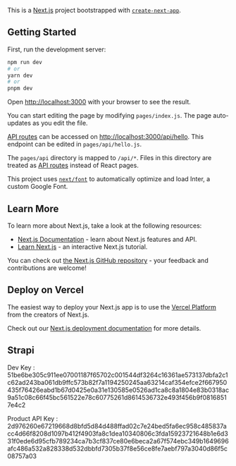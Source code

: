 This is a [Next.js](https://nextjs.org/) project bootstrapped with [`create-next-app`](https://github.com/vercel/next.js/tree/canary/packages/create-next-app).

## Getting Started

First, run the development server:

```bash
npm run dev
# or
yarn dev
# or
pnpm dev
```

Open [http://localhost:3000](http://localhost:3000) with your browser to see the result.

You can start editing the page by modifying `pages/index.js`. The page auto-updates as you edit the file.

[API routes](https://nextjs.org/docs/api-routes/introduction) can be accessed on [http://localhost:3000/api/hello](http://localhost:3000/api/hello). This endpoint can be edited in `pages/api/hello.js`.

The `pages/api` directory is mapped to `/api/*`. Files in this directory are treated as [API routes](https://nextjs.org/docs/api-routes/introduction) instead of React pages.

This project uses [`next/font`](https://nextjs.org/docs/basic-features/font-optimization) to automatically optimize and load Inter, a custom Google Font.

## Learn More

To learn more about Next.js, take a look at the following resources:

- [Next.js Documentation](https://nextjs.org/docs) - learn about Next.js features and API.
- [Learn Next.js](https://nextjs.org/learn) - an interactive Next.js tutorial.

You can check out [the Next.js GitHub repository](https://github.com/vercel/next.js/) - your feedback and contributions are welcome!

## Deploy on Vercel

The easiest way to deploy your Next.js app is to use the [Vercel Platform](https://vercel.com/new?utm_medium=default-template&filter=next.js&utm_source=create-next-app&utm_campaign=create-next-app-readme) from the creators of Next.js.

Check out our [Next.js deployment documentation](https://nextjs.org/docs/deployment) for more details.

## Strapi

Dev Key : 51be6be305c911ee07001187f65702c001544df3264c16361ae573137dbfa2c1c62ad243ba061db9ffc573b82f7a1194250245aa63214caf354efce2f667950435f76426eabd1b67d0425e0a31e130585e0526ad1ca8c8a1804e83b0318ac9a51c08c66f45bc561522e78c60775261d8614536732e493f456b9f08168517e4c2

Product API Key :
2d976260e67219668d8bfd5d84d488ffad02c7e24bed5fa6ec958c485837acc4d66f8208d1097b412f4903fa8c1dea10340806c3fda15923721648b1e6d331f0ede6d95cfb789234ca7b3cf837ce80e6beca2a67f574ebc349b1649696afc486a532a828338d532dbbfd7305b37f8e56ce8fe7aebf797a3040d86f5c08757a03

